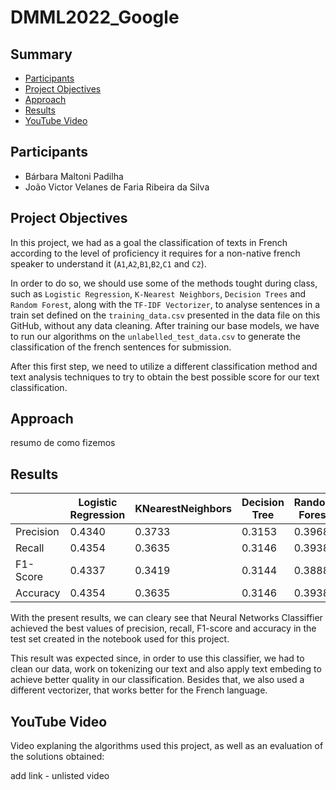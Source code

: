 # DMML2022_Google

## Summary
* [Participants](https://github.com/Barbara-Padilha/DMML2022_Google#participants)
* [Project Objectives](https://github.com/Barbara-Padilha/DMML2022_Google#project-objectives)
* [Approach](https://github.com/Barbara-Padilha/DMML2022_Google#approach)
* [Results](https://github.com/Barbara-Padilha/DMML2022_Google#results)
* [YouTube Video](https://github.com/Barbara-Padilha/DMML2022_Google#youtube-video)

## Participants
 * Bárbara Maltoni Padilha
 * João Victor Velanes de Faria Ribeira da Silva
 
## Project Objectives
In this project, we had as a goal the classification of texts in French according to the level of proficiency it requires for a non-native french speaker to understand it (`A1`,`A2`,`B1`,`B2`,`C1` and `C2`).

In order to do so, we should use some of the methods tought during class, such as `Logistic Regression`, `K-Nearest Neighbors`, `Decision Trees` and `Random Forest`, along with the `TF-IDF Vectorizer`, to analyse sentences in a train set defined on the `training_data.csv` presented in the data file on this GitHub, without any data cleaning. After training our base models, we have to run our algorithms on the `unlabelled_test_data.csv` to generate the classification of the french sentences for submission. 

After this first step, we need to utilize a different classification method and text analysis techniques to try to obtain the best possible score for our text classification. 

## Approach
resumo de como fizemos

## Results
|  | Logistic Regression | KNearestNeighbors | Decision Tree | Random Forest | Neural Networks |
| ------------- | ------------- | ------------- |------------- |------------- |------------- |
| Precision | 0.4340 | 0.3733	 | 0.3153 | 0.3968	 | 0 |
| Recall  | 0.4354 | 0.3635	 | 0.3146 | 0.3938	| 0 |
| F1-Score  | 0.4337 | 0.3419 | 0.3144	 | 0.3888	| 0 |
| Accuracy  | 0.4354 | 0.3635	 | 0.3146	 | 0.3938 | 0 |

With the present results, we can cleary see that Neural Networks Classiffier achieved the best values of precision, recall, F1-score and accuracy in the test set created in the notebook used for this project.

This result was expected since, in order to use this classifier, we had to clean our data, work on tokenizing our text and also apply text embeding to achieve better quality in our classification. Besides that, we also used a different vectorizer, that works better for the French language.

## YouTube Video
Video explaning the algorithms used this project, as well as an evaluation of the solutions obtained:

add link - unlisted video
